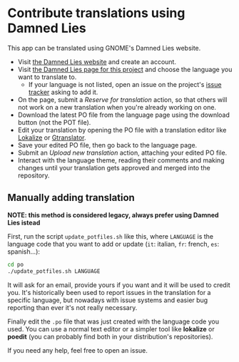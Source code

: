# Contribute translations using Damned Lies

This app can be translated using GNOME's Damned Lies website.

- Visit [the Damned Lies website](https://l10n.gnome.org/) and create an account.
- Visit [the Damned Lies page for this project](https://l10n.gnome.org/module/rilato/) and choose the language you want to translate to.
  - If your language is not listed, open an issue on the project's [issue tracker](https://gitlab.gnome.org/World/rilato/-/issues) asking to add it.
- On the page, submit a _Reserve for translation_ action, so that others will not work on a new translation when you're already working on one.
- Download the latest PO file from the language page using the download button (not the POT file).
- Edit your translation by opening the PO file with a translation editor like [Lokalize](https://apps.kde.org/lokalize/) or [Gtranslator](https://flathub.org/apps/details/org.gnome.Gtranslator).
- Save your edited PO file, then go back to the language page.
- Submit an _Upload new translation_ action, attaching your edited PO file.
- Interact with the language theme, reading their comments and making changes until your translation gets approved and merged into the repository.

## Manually adding translation

**NOTE: this method is considered legacy, always prefer using Damned Lies istead**

First, run the script `update_potfiles.sh` like this, where `LANGUAGE` is the language code that you want to add or update (`it`: italian, `fr`: french, `es`: spanish...):

```bash
cd po
./update_potfiles.sh LANGUAGE
```

It will ask for an email, provide yours if you want and it will be used to credit you. It's historically been used to report issues in the translation for a specific language, but nowadays with issue systems and easier bug reporting than ever it's not really necessary.

Finally edit the `.po` file that was just created with the language code you used. You can use a normal text editor or a simpler tool like **lokalize** or **poedit** (you can probably find both in your distribution's repositories).

If you need any help, feel free to open an issue.
